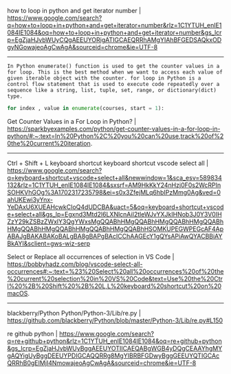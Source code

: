 how to loop in python and get iterator number | https://www.google.com/search?q=how+to+loop+in+python+and+get+iterator+number&rlz=1C1YTUH_enIE1084IE1084&oq=how+to+loop+in+python+and+get+iterator+number&gs_lcrp=EgZjaHJvbWUyCQgAEEUYORigATIGCAEQRRhAMgYIAhBFGEDSAQkxODgyNGowajeoAgCwAgA&sourceid=chrome&ie=UTF-8

____

```text
In Python enumerate() function is used to get the counter values in a for loop. This is the best method when we want to access each value of given iterable object with the counter. for loop in Python is a control flow statement that is used to execute code repeatedly over a sequence like a string, list, tuple, set, range, or dictionary(dict) type.
```

```python
for index , value in enumerate(courses, start = 1):
```

Get Counter Values in a For Loop in Python? | https://sparkbyexamples.com/python/get-counter-values-in-a-for-loop-in-python/#:~:text=In%20Python%2C%20you%20can%20use,track%20of%20the%20current%20iteration.

____


Ctrl + Shift + L keyboard shortcut
keyboard shortcut vscode select all | https://www.google.com/search?q=keyboard+shortcut+vscode+select+all&newwindow=1&sca_esv=589834132&rlz=1C1YTUH_enIE1084IE1084&sxsrf=AM9HkKkY24nHzj0F0s2WcRPInSOHKVhGOg%3A1702317235798&ei=s0x3ZfejMLq6hbIPzMmg0Ag&ved=0ahUKEwi3yYnx-YeDAxU6XUEAHcwkCIoQ4dUDCBA&uact=5&oq=keyboard+shortcut+vscode+select+all&gs_lp=Egxnd3Mtd2l6LXNlcnAiI2tleWJvYXJkIHNob3J0Y3V0IHZzY29kZSBzZWxlY3QgYWxsMgQQABhHMgQQABhHMgQQABhHMgQQABhHMgQQABhHMgQQABhHMgQQABhHMgQQABhHSOMKUPEGWPEGcAF4ApABAJgBAKABAKoBALgBA8gBAPgBAcICChAAGEcY1gQYsAPiAwQYACBBiAYBkAYI&sclient=gws-wiz-serp

Select or Replace all occurrences of selection in VS Code | https://bobbyhadz.com/blog/vscode-select-all-occurrences#:~:text=%23%20Select%20all%20occurrences%20of%20the%20current%20selection%20in%20VS%20Code&text=Use%20the%20Ctrl%20%2B%20Shift%20%2B%20L,L%20keyboard%20shortcut%20on%20macOS.

____

blackberry/Python
Python/Python-3/Lib/re.py | https://github.com/blackberry/Python/blob/master/Python-3/Lib/re.py#L150

re github python | https://www.google.com/search?q=re+github+python&rlz=1C1YTUH_enIE1084IE1084&oq=re+github+python&gs_lcrp=EgZjaHJvbWUyBggAEEUYOTIICAEQABgWGB4yDQgCEAAYhgMYgAQYigUyBggDEEUYPDIGCAQQRRg8MgYIBRBFGDwyBggGEEUYQTIGCAcQRRhB0gEIMjI4NmowajeoAgCwAgA&sourceid=chrome&ie=UTF-8